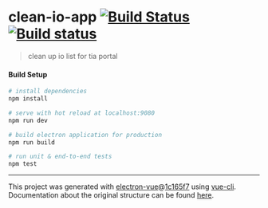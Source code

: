 # clean-io-app [![Build Status](https://travis-ci.org/RV1989/clean-io-app.svg?branch=master)](https://travis-ci.org/RV1989/clean-io-app) [![Build status](https://ci.appveyor.com/api/projects/status/vkb2q7ah46yyc3h2?svg=true)](https://ci.appveyor.com/project/RV1989/clean-io-app)

> clean up io list for tia portal

#### Build Setup

``` bash
# install dependencies
npm install

# serve with hot reload at localhost:9080
npm run dev

# build electron application for production
npm run build

# run unit & end-to-end tests
npm test


```

---

This project was generated with [electron-vue](https://github.com/SimulatedGREG/electron-vue)@[1c165f7](https://github.com/SimulatedGREG/electron-vue/tree/1c165f7c5e56edaf48be0fbb70838a1af26bb015) using [vue-cli](https://github.com/vuejs/vue-cli). Documentation about the original structure can be found [here](https://simulatedgreg.gitbooks.io/electron-vue/content/index.html).
